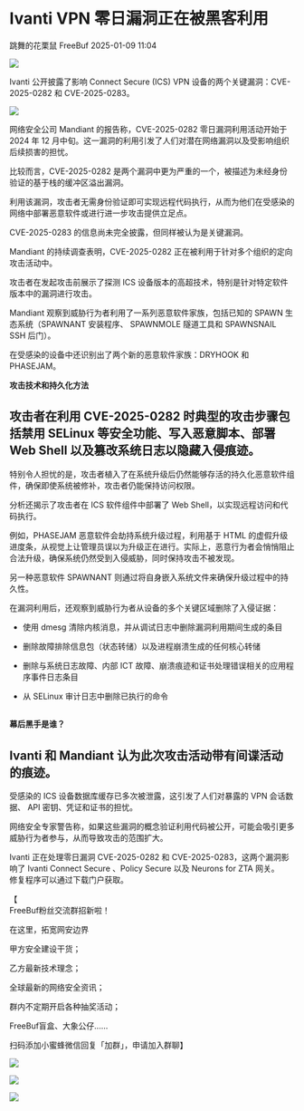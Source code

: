 #  Ivanti VPN 零日漏洞正在被黑客利用   
跳舞的花栗鼠  FreeBuf   2025-01-09 11:04  
  
![](https://mmbiz.qpic.cn/mmbiz_gif/qq5rfBadR38jUokdlWSNlAjmEsO1rzv3srXShFRuTKBGDwkj4gvYy34iajd6zQiaKl77Wsy9mjC0xBCRg0YgDIWg/640?wx_fmt=gif&wxfrom=5&wx_lazy=1&tp=webp "")  
  
  
Ivanti 公开披露了影响 Connect Secure (ICS) VPN 设备的两个关键漏洞：CVE-2025-0282 和 CVE-2025-0283。  
  
  
![](https://mmbiz.qpic.cn/mmbiz_jpg/qq5rfBadR39NgiakXn2PxjnbFAK7W4vosOfdgZada8CIhZo4VMMNvCba917ZUZR2z5QhTdoEYfoHLX3DfCgNKWQ/640?wx_fmt=jpeg&from=appmsg "")  
  
  
网络安全公司 Mandiant 的报告称，CVE-2025-0282 零日漏洞利用活动开始于 2024 年 12 月中旬。这一漏洞的利用引发了人们对潜在网络漏洞以及受影响组织后续损害的担忧。  
  
  
比较而言，CVE-2025-0282 是两个漏洞中更为严重的一个，被描述为未经身份验证的基于栈的缓冲区溢出漏洞。  
  
  
利用该漏洞，攻击者无需身份验证即可实现远程代码执行，从而为他们在受感染的网络中部署恶意软件或进行进一步攻击提供立足点。  
  
  
CVE-2025-0283 的信息尚未完全披露，但同样被认为是关键漏洞。  
  
  
Mandiant 的持续调查表明，CVE-2025-0282 正在被利用于针对多个组织的定向攻击活动中。  
  
  
攻击者在发起攻击前展示了探测 ICS 设备版本的高超技术，特别是针对特定软件版本中的漏洞进行攻击。  
  
  
Mandiant 观察到威胁行为者利用了一系列恶意软件家族，包括已知的 SPAWN 生态系统（SPAWNANT 安装程序、 SPAWNMOLE 隧道工具和 SPAWNSNAIL SSH 后门）。  
  
  
在受感染的设备中还识别出了两个新的恶意软件家族：DRYHOOK 和 PHASEJAM。  
  
  
**攻击技术和持久化方法**  
  
  
## 攻击者在利用 CVE-2025-0282 时典型的攻击步骤包括禁用 SELinux 等安全功能、写入恶意脚本、部署 Web Shell 以及篡改系统日志以隐藏入侵痕迹。  
  
  
特别令人担忧的是，攻击者植入了在系统升级后仍然能够存活的持久化恶意软件组件，确保即使系统被修补，攻击者仍能保持访问权限。  
  
  
分析还揭示了攻击者在 ICS 软件组件中部署了 Web Shell，以实现远程访问和代码执行。  
  
  
例如，PHASEJAM 恶意软件会劫持系统升级过程，利用基于 HTML 的虚假升级进度条，从视觉上让管理员误以为升级正在进行。实际上，恶意行为者会悄悄阻止合法升级，确保系统仍然受到入侵威胁，同时保持攻击不被发现。  
  
  
另一种恶意软件 SPAWNANT 则通过将自身嵌入系统文件来确保升级过程中的持久性。  
  
  
在漏洞利用后，还观察到威胁行为者从设备的多个关键区域删除了入侵证据：  
- 使用 dmesg 清除内核消息，并从调试日志中删除漏洞利用期间生成的条目  
  
- 删除故障排除信息包（状态转储）以及进程崩溃生成的任何核心转储  
  
- 删除与系统日志故障、内部 ICT 故障、崩溃痕迹和证书处理错误相关的应用程序事件日志条目  
  
- 从 SELinux 审计日志中删除已执行的命令  
  
##   
  
**幕后黑手是谁？**  
  
  
## Ivanti 和 Mandiant 认为此次攻击活动带有间谍活动的痕迹。  
  
  
受感染的 ICS 设备数据库缓存已多次被泄露，这引发了人们对暴露的 VPN 会话数据、 API 密钥、凭证和证书的担忧。  
  
  
网络安全专家警告称，如果这些漏洞的概念验证利用代码被公开，可能会吸引更多威胁行为者参与，从而导致攻击的范围扩大。  
  
  
Ivanti 正在处理零日漏洞 CVE-2025-0282 和 CVE-2025-0283，这两个漏洞影响了 Ivanti Connect Secure 、Policy Secure 以及 Neurons for ZTA 网关。  
修复程序可以通过下载门户获取。  
  
  
【  
FreeBuf粉丝交流群招新啦！  
  
在这里，拓宽网安边界  
  
甲方安全建设干货；  
  
乙方最新技术理念；  
  
全球最新的网络安全资讯；  
  
群内不定期开启各种抽奖活动；  
  
FreeBuf盲盒、大象公仔......  
  
扫码添加小蜜蜂微信回复「加群」，申请加入群聊】  
  
  
![](https://mmbiz.qpic.cn/mmbiz_jpg/qq5rfBadR3ich6ibqlfxbwaJlDyErKpzvETedBHPS9tGHfSKMCEZcuGq1U1mylY7pCEvJD9w60pWp7NzDjmM2BlQ/640?wx_fmt=other&wxfrom=5&wx_lazy=1&wx_co=1&retryload=2&tp=webp "")  
  
  
![](https://mmbiz.qpic.cn/mmbiz_png/qq5rfBadR3ic5icaZr7IGkVcd3DT6vXW4B4LOZ1M7YkTPhS1AT2DQJaicFjtCxt5BRO7p5AOJqvH3EJABCd0BFqYQ/640?wx_fmt=other&from=appmsg&wxfrom=5&wx_lazy=1&wx_co=1&tp=webp "")  
  
  
  
  
  
  
  
[](https://mp.weixin.qq.com/s?__biz=MjM5NjA0NjgyMA==&mid=2651253272&idx=1&sn=82468d927062b7427e3ca8a912cb2dc7&scene=21#wechat_redirect)  
  
![](https://mmbiz.qpic.cn/mmbiz_gif/qq5rfBadR3icF8RMnJbsqatMibR6OicVrUDaz0fyxNtBDpPlLfibJZILzHQcwaKkb4ia57xAShIJfQ54HjOG1oPXBew/640?wx_fmt=gif&wxfrom=5&wx_lazy=1&tp=webp "")  
  
